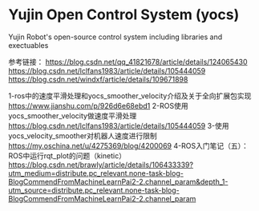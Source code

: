 Yujin Open Control System (yocs)
================================

Yujin Robot's open-source control system including libraries and exectuables

参考链接：
https://blog.csdn.net/qq_41821678/article/details/124065430
https://blog.csdn.net/lclfans1983/article/details/105444059
https://blog.csdn.net/windxf/article/details/109671898

1-ros中的速度平滑处理和yocs_smoother_velocity介绍及关于全向扩展包实现
https://www.jianshu.com/p/926d6e68ebd1
2-ROS使用yocs_smoother_velocity做速度平滑处理
https://blog.csdn.net/lclfans1983/article/details/105444059
3-使用yocs_velocity_smoother对机器人速度进行限制
https://my.oschina.net/u/4275369/blog/4200069
4-ROS入门笔记（五）：ROS中运行rqt_plot的问题（kinetic）
https://blog.csdn.net/brawly/article/details/106433339?utm_medium=distribute.pc_relevant.none-task-blog-BlogCommendFromMachineLearnPai2-2.channel_param&depth_1-utm_source=distribute.pc_relevant.none-task-blog-BlogCommendFromMachineLearnPai2-2.channel_param
